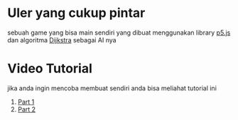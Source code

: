 # Uler  yang cukup pintar
sebuah game yang bisa main sendiri yang dibuat menggunakan library [p5.js](https://p5js.org) dan algoritma [Dijkstra](https://en.wikipedia.org/wiki/Dijkstra%27s_algorithm) sebagai AI nya

# Video Tutorial
jika anda ingin mencoba membuat sendiri anda bisa meliahat tutorial ini
1. [Part 1](https://youtu.be/atV_lVcOw18)
2. [Part 2](https://youtu.be/q_HSr5Wx-9Q)


